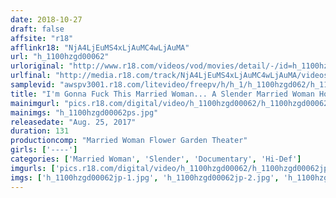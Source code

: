 ```yaml
---
date: 2018-10-27
draft: false
affsite: "r18"
afflinkr18: "NjA4LjEuMS4xLjAuMC4wLjAuMA"
url: "h_1100hzgd00062"
urloriginal: "http://www.r18.com/videos/vod/movies/detail/-/id=h_1100hzgd00062"
urlfinal: "http://media.r18.com/track/NjA4LjEuMS4xLjAuMC4wLjAuMA/videos/vod/movies/detail/-/id=h_1100hzgd00062"
samplevid: "awspv3001.r18.com/litevideo/freepv/h/h_1/h_1100hzgd062/h_1100hzgd062_dmb_w.mp4"
title: "I'm Gonna Fuck This Married Woman... A Slender Married Woman Hooked On Daydream Fantasies Is Getting Fucked And Cummed All Day"
mainimgurl: "pics.r18.com/digital/video/h_1100hzgd00062/h_1100hzgd00062ps.jpg"
mainimgs: "h_1100hzgd00062ps.jpg"
releasedate: "Aug. 25, 2017"
duration: 131
productioncomp: "Married Woman Flower Garden Theater"
girls: ['----']
categories: ['Married Woman', 'Slender', 'Documentary', 'Hi-Def']
imgurls: ['pics.r18.com/digital/video/h_1100hzgd00062/h_1100hzgd00062jp-1.jpg', 'pics.r18.com/digital/video/h_1100hzgd00062/h_1100hzgd00062jp-2.jpg', 'pics.r18.com/digital/video/h_1100hzgd00062/h_1100hzgd00062jp-3.jpg', 'pics.r18.com/digital/video/h_1100hzgd00062/h_1100hzgd00062jp-4.jpg', 'pics.r18.com/digital/video/h_1100hzgd00062/h_1100hzgd00062jp-5.jpg', 'pics.r18.com/digital/video/h_1100hzgd00062/h_1100hzgd00062jp-6.jpg', 'pics.r18.com/digital/video/h_1100hzgd00062/h_1100hzgd00062jp-7.jpg', 'pics.r18.com/digital/video/h_1100hzgd00062/h_1100hzgd00062jp-8.jpg', 'pics.r18.com/digital/video/h_1100hzgd00062/h_1100hzgd00062jp-9.jpg', 'pics.r18.com/digital/video/h_1100hzgd00062/h_1100hzgd00062jp-10.jpg', 'pics.r18.com/digital/video/h_1100hzgd00062/h_1100hzgd00062jp-11.jpg', 'pics.r18.com/digital/video/h_1100hzgd00062/h_1100hzgd00062jp-12.jpg', 'pics.r18.com/digital/video/h_1100hzgd00062/h_1100hzgd00062jp-13.jpg', 'pics.r18.com/digital/video/h_1100hzgd00062/h_1100hzgd00062jp-14.jpg', 'pics.r18.com/digital/video/h_1100hzgd00062/h_1100hzgd00062jp-15.jpg', 'pics.r18.com/digital/video/h_1100hzgd00062/h_1100hzgd00062jp-16.jpg', 'pics.r18.com/digital/video/h_1100hzgd00062/h_1100hzgd00062jp-17.jpg', 'pics.r18.com/digital/video/h_1100hzgd00062/h_1100hzgd00062jp-18.jpg', 'pics.r18.com/digital/video/h_1100hzgd00062/h_1100hzgd00062jp-19.jpg', 'pics.r18.com/digital/video/h_1100hzgd00062/h_1100hzgd00062jp-20.jpg']
imgs: ['h_1100hzgd00062jp-1.jpg', 'h_1100hzgd00062jp-2.jpg', 'h_1100hzgd00062jp-3.jpg', 'h_1100hzgd00062jp-4.jpg', 'h_1100hzgd00062jp-5.jpg', 'h_1100hzgd00062jp-6.jpg', 'h_1100hzgd00062jp-7.jpg', 'h_1100hzgd00062jp-8.jpg', 'h_1100hzgd00062jp-9.jpg', 'h_1100hzgd00062jp-10.jpg', 'h_1100hzgd00062jp-11.jpg', 'h_1100hzgd00062jp-12.jpg', 'h_1100hzgd00062jp-13.jpg', 'h_1100hzgd00062jp-14.jpg', 'h_1100hzgd00062jp-15.jpg', 'h_1100hzgd00062jp-16.jpg', 'h_1100hzgd00062jp-17.jpg', 'h_1100hzgd00062jp-18.jpg', 'h_1100hzgd00062jp-19.jpg', 'h_1100hzgd00062jp-20.jpg']
---
```

